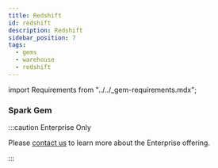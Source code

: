 ```yaml
---
title: Redshift
id: redshift
description: Redshift
sidebar_position: 7
tags:
  - gems
  - warehouse
  - redshift
---
```

import Requirements from "../../_gem-requirements.mdx";

<h3><span class="badge">Spark Gem</span></h3>
        
<Requirements packagename="ProphecyWarehousePython"
  packageversion="0.0.1"
  scalalib=""
  pythonlib=""
  packageversion122="Not Supported"
  packageversion143="Not Supported"
  packageversion154="Not Supported"
/>

:::caution Enterprise Only

Please [contact us](https://www.prophecy.io/request-a-demo) to learn more about the Enterprise offering.

:::

